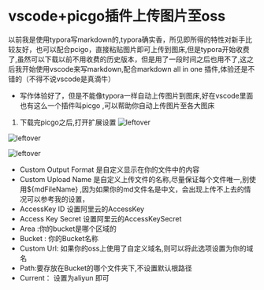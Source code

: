 # vscode+picgo插件上传图片至oss

以前我是使用typora写markdown的,typora确实香，所见即所得的特性对新手比较友好，也可以配合pcigo，直接粘贴图片即可上传到图床,但是typora开始收费了,虽然可以下载以前不用收费的历史版本，但是用了一段时间之后也用不了,这之后我开始使用vscode来写markdown,配合markdown all in one 插件,体验还是不错的（不得不说vscode是真滴牛）

- 写作体验好了，但是不能像typora一样自动上传图片到图床,好在vscode里面也有这么一个插件叫picgo ,可以帮助你自动上传图片至各大图床
<!-- more -->
1. 下载完picgo之后,打开扩展设置
![leftover](https://leftover-md.oss-cn-guangzhou.aliyuncs.com/img-md/20220714224737-2022-07-14.png)

![leftover](https://leftover-md.oss-cn-guangzhou.aliyuncs.com/img-md/20220714225219-2022-07-14.png)

![leftover](https://leftover-md.oss-cn-guangzhou.aliyuncs.com/img-md/20220714230908-2022-07-14.png)

 - Custom Output Format 是自定义显示在你的文件中的内容
 - Custom Upload Name 是自定义上传文件的名称,尽量保证每个文件唯一,别使用${mdFileName} ,因为如果你的md文件名是中文，会出现上传不上去的情况可以参考我的设置，
 - AccessKey ID 设置阿里云的AccessKey
 - Access Key Secret 设置阿里云的AccessKeySecret
 - Area :你的bucket是哪个区域的
 - Bucket : 你的Bucket名称
 - Custom Url: 如果你的oss上使用了自定义域名,则可以将此选项设置为你的域名
 - Path:要存放在Bucket的哪个文件夹下,不设置默认根路径
 - Current： 设置为aliyun 即可

